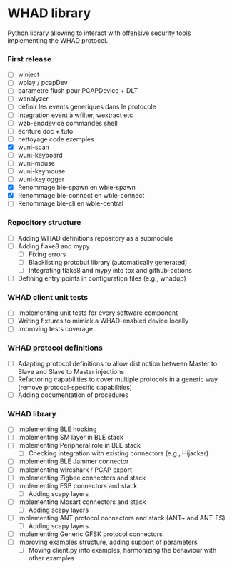 # WHAD library
Python library allowing to interact with offensive security tools implementing the WHAD protocol.



### First release
- [ ] winject
- [ ] wplay / pcapDev
- [ ] parametre flush pour PCAPDevice + DLT
- [ ] wanalyzer
- [ ] definir les events generiques dans le protocole
- [ ] integration event à wfilter, wextract etc
- [ ] wzb-enddevice commandes shell
- [ ] écriture doc + tuto
- [ ] nettoyage code exemples
- [x] wuni-scan
- [ ] wuni-keyboard
- [ ] wuni-mouse
- [ ] wuni-keymouse
- [ ] wuni-keylogger
- [x] Renommage ble-spawn en wble-spawn
- [x] Renommage ble-connect en wble-connect
- [ ] Renommage ble-cli en wble-central

### Repository structure
- [ ] Adding WHAD definitions repository as a submodule
- [ ] Adding flake8 and mypy
  - [ ] Fixing errors
  - [ ] Blacklisting protobuf library (automatically generated)
  - [ ] Integrating flake8 and mypy into tox and github-actions
- [ ] Defining entry points in configuration files (e.g., whadup)

### WHAD client unit tests
- [ ] Implementing unit tests for every software component
- [ ] Writing fixtures to mimick a WHAD-enabled device locally
- [ ] Improving tests coverage

### WHAD protocol definitions
- [ ] Adapting protocol definitions to allow distinction between Master to Slave and Slave to Master injections
- [ ] Refactoring capabilities to cover multiple protocols in a generic way (remove protocol-specific capabilities)
- [ ] Adding documentation of procedures

### WHAD library
- [ ] Implementing BLE hooking
- [ ] Implementing SM layer in BLE stack
- [ ] Implementing Peripheral role in BLE stack
  - [ ] Checking integration with existing connectors (e.g., Hijacker)
- [ ] Implementing BLE Jammer connector
- [ ] Implementing wireshark / PCAP export
- [ ] Implementing Zigbee connectors and stack
- [ ] Implementing ESB connectors and stack
  - [ ] Adding scapy layers
- [ ] Implementing Mosart connectors and stack
  - [ ] Adding scapy layers
- [ ] Implementing ANT protocol connectors and stack (ANT+ and ANT-FS)
  - [ ] Adding scapy layers
- [ ] Implementing Generic GFSK protocol connectors
- [ ] Improving examples structure, adding support of parameters
  - [ ] Moving client.py into examples, harmonizing the behaviour with other examples
